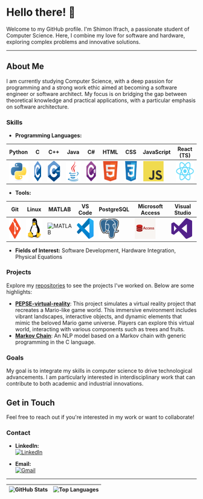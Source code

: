 # Hello there! 👋

Welcome to my GitHub profile. I'm Shimon Ifrach, a passionate student of Computer Science. Here, I combine my love for software and hardware, exploring complex problems and innovative solutions.

---

## About Me

I am currently studying Computer Science, with a deep passion for programming and a strong work ethic aimed at becoming a software engineer or software architect. My focus is on bridging the gap between theoretical knowledge and practical applications, with a particular emphasis on software architecture.

### Skills

- **Programming Languages:**

| Python | C | C++ | Java | C# | HTML | CSS | JavaScript | React (TS) |
|--------|---|-----|------|----|------|-----|------------|-------------|
| <img src="https://github.com/devicons/devicon/blob/master/icons/python/python-original.svg" title="Python" alt="Python" width="55" height="55"/> | <img src="https://github.com/devicons/devicon/blob/master/icons/c/c-original.svg" title="C" alt="C" width="55" height="55"/> | <img src="https://github.com/devicons/devicon/blob/master/icons/cplusplus/cplusplus-original.svg" title="C++" alt="C++" width="55" height="55"/> | <img src="https://github.com/devicons/devicon/blob/master/icons/java/java-original.svg" title="Java" alt="Java" width="55" height="55"/> | <img src="https://github.com/devicons/devicon/blob/master/icons/csharp/csharp-original.svg" title="C#" alt="C#" width="55" height="55"/> | <img src="https://github.com/devicons/devicon/blob/master/icons/html5/html5-original.svg" title="HTML" alt="HTML" width="55" height="55"/> | <img src="https://github.com/devicons/devicon/blob/master/icons/css3/css3-original.svg" title="CSS" alt="CSS" width="55" height="55"/> | <img src="https://github.com/devicons/devicon/blob/master/icons/javascript/javascript-original.svg" title="JavaScript" alt="JavaScript" width="55" height="55"/> | <img src="https://github.com/devicons/devicon/blob/master/icons/react/react-original.svg" title="React (TypeScript)" alt="React" width="55" height="55"/> |

- **Tools:**

| Git | Linux | MATLAB | VS Code | PostgreSQL | Microsoft Access | Visual Studio |
|-----|-------|--------|---------|------------|------------------|----------------|
| <img src="https://github.com/devicons/devicon/blob/master/icons/git/git-original.svg" title="Git" alt="Git" width="55" height="55"/> | <img src="https://github.com/devicons/devicon/blob/master/icons/linux/linux-original.svg" title="Linux" alt="Linux" width="55" height="55"/> | <img src="https://upload.wikimedia.org/wikipedia/commons/2/21/Matlab_Logo.png" title="MATLAB" alt="MATLAB" width="55" height="55"/> | <img src="https://github.com/devicons/devicon/blob/master/icons/vscode/vscode-original.svg" title="VS Code" alt="VS Code" width="55" height="55"/> | <img src="https://github.com/devicons/devicon/blob/master/icons/postgresql/postgresql-original.svg" title="PostgreSQL" alt="PostgreSQL" width="55" height="55"/> | <img src="https://raw.githubusercontent.com/simaon78i/simaon78i/main/assets/Access-logo.png" width="55" height="55" />| <img src="https://github.com/devicons/devicon/blob/master/icons/visualstudio/visualstudio-plain.svg" title="Visual Studio" alt="Visual Studio" width="55" height="55"/> |

- **Fields of Interest:** Software Development, Hardware Integration, Physical Equations

### Projects

Explore my [repositories](https://github.com/simaon78i?tab=repositories) to see the projects I've worked on. Below are some highlights:

- **[PEPSE-virtual-reality](https://github.com/simaon78i/PEPSE-virtual-reality)**: This project simulates a virtual reality project that recreates a Mario-like game world. This immersive environment includes vibrant landscapes, interactive objects, and dynamic elements that mimic the beloved Mario game universe. Players can explore this virtual world, interacting with various components such as trees and fruits.
- **[Markov Chain](https://github.com/simaon78i/Markov-chain)**: An NLP model based on a Markov chain with generic programming in the C language.

### Goals

My goal is to integrate my skills in computer science to drive technological advancements. I am particularly interested in interdisciplinary work that can contribute to both academic and industrial innovations.

## Get in Touch

Feel free to reach out if you're interested in my work or want to collaborate!

### Contact

- **LinkedIn:**  
  <a href="https://www.linkedin.com/in/shimon-ifrach-a022b5215/" target="_blank">
    <img src="https://img.shields.io/badge/LinkedIn-0A66C2?style=for-the-badge&logo=linkedin&logoColor=white" alt="LinkedIn">
  </a>

- **Email:**  
  <a href="mailto:simaon78ifrac@gmail.com" target="_blank">
    <img src="https://img.shields.io/badge/Gmail-D14836?style=for-the-badge&logo=gmail&logoColor=white" alt="Gmail">
  </a>

---

| <img src="https://github-readme-stats.vercel.app/api?username=simaon78i&show_icons=true&theme=radical" alt="GitHub Stats" /> | <img src="https://github-readme-stats.vercel.app/api/top-langs/?username=simaon78i&layout=compact&theme=radical" alt="Top Languages" /> |
|:---:|:---:|

